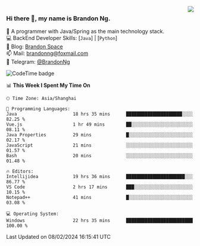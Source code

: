 <img  align="right" src="https://github-readme-stats-brandon0824.vercel.app/api/top-langs/?username=brandon0824&layout=compact">

### Hi there 👋, my name is Brandon Ng.

🌱 A programmer with Java/Spring as the main technology stack.  
💻 BackEnd Developer Skills: [`Java`] | [`Python`]  
📝 Blog: [Brandon Space](https://brandonng.tech)  
📫 Mail: brandonng@foxmail.com  
📰 Telegram: [@BrandonNg](https://t.me/BrandonNg24)  

![CodeTime badge](https://img.shields.io/endpoint?style=flat-square&url=https%3A%2F%2Fapi.codetime.dev%2Fshield%3Fid%3D128%26project%3D%26in%3D604800000)

<!--START_SECTION:waka-->
📊 **This Week I Spent My Time On** 

```text
🕑︎ Time Zone: Asia/Shanghai

💬 Programming Languages: 
Java                     18 hrs 35 mins      █████████████████████░░░░   82.25 % 
Vue.js                   1 hr 49 mins        ██░░░░░░░░░░░░░░░░░░░░░░░   08.11 % 
Java Properties          29 mins             █░░░░░░░░░░░░░░░░░░░░░░░░   02.17 % 
JavaScript               21 mins             ░░░░░░░░░░░░░░░░░░░░░░░░░   01.57 % 
Bash                     20 mins             ░░░░░░░░░░░░░░░░░░░░░░░░░   01.48 % 

🔥 Editors: 
Intellijidea             19 hrs 36 mins      ██████████████████████░░░   86.77 % 
VS Code                  2 hrs 17 mins       ███░░░░░░░░░░░░░░░░░░░░░░   10.15 % 
Notepad++                41 mins             █░░░░░░░░░░░░░░░░░░░░░░░░   03.08 % 

💻 Operating System: 
Windows                  22 hrs 35 mins      █████████████████████████   100.00 % 
```


 Last Updated on 08/02/2024 16:15:41 UTC
<!--END_SECTION:waka-->
